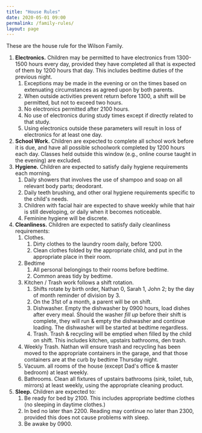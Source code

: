 ```yaml
---
title: "House Rules"
date: 2020-05-01 09:00
permalink: /family-rules/
layout: page
---
```


These are the house rule for the Wilson Family.

1. **Electronics.** Children may be permitted to have electronics from 1300-1500 hours every day, provided they have completed all that is expected of them by 1200 hours that day. This includes bedtime duties of the previous night.
   1. Exceptions may be made in the evening or on the times based on extenuating circumstances as agreed upon by both parents.
   2. When outside activities prevent return before 1300, a shift will be permitted, but not to exceed two hours.
   3. No electronics permitted after 2100 hours.
   4. No use of electronics during study times except if directly related to that study.
   4. Using electronics outside these parameters will result in loss of electronics for at least one day.
2. **School Work.** Children are expected to complete all school work before it is due, and have all possible schoolwork completed by 1200 hours each day. Classes held outside this window (e.g., online course taught in the evening) are excluded.
3. **Hygiene.** Children are expected to satisfy daily hygiene requirements each morning.
   1. Daily showers that involves the use of shampoo and soap on all relevant body parts; deodorant.
   2. Daily teeth brushing, and other oral hygiene requirements specific to the child's needs.
   1. Children with facial hair are expected to shave weekly while that hair is still developing, or daily when it becomes noticeable.
   2. Feminine hygiene will be discrete.
4. **Cleanliness.** Children are expected to satisfy daily cleanliness requirements:
   1. Clothes.
      1. Dirty clothes to the laundry room daily, before 1200.
      2. Clean clothes folded by the appropriate child, and put in the appropriate place in their room.
   2. Bedtime
      1. All personal belongings to their rooms before bedtime.
      2. Common areas tidy by bedtime.
   3. Kitchen / Trash work follows a shift rotation.
      1. Shifts rotate by birth order, Nathan 0, Sarah 1, John 2; by the day of month reminder of division by 3.
      2. On the 31st of a month, a parent will be on shift.
      3. Dishwasher. Empty the dishwasher by 0900 hours, load dishes after every meal. Should the washer _fill up_ before their shift is complete, they will run & empty the dishwasher and continue loading. The dishwasher will be started at bedtime regardless.
      4. Trash. Trash & recycling will be emptied when filled by the child on shift. This includes kitchen, upstairs bathrooms, den trash.
   4. Weekly Trash. Nathan will ensure trash and recycling has been moved to the appropriate containers in the garage, and that those containers are at the curb by bedtime Thursday night.
   4. Vacuum. all rooms of the house (except Dad's office & master bedroom) at least weekly.
   5. Bathrooms. Clean all fixtures of upstairs bathrooms (sink, toilet, tub, mirrors) at least weekly, using the appropriate cleaning product.
5. **Sleep.** Children are expected to:
   1. Be ready for bed by 2100. This includes appropriate bedtime clothes (no sleeping in daytime clothes.)
   2. In bed no later than 2200. Reading may continue no later than 2300, provided this does not cause problems with sleep.
   2. Be awake by 0900.
